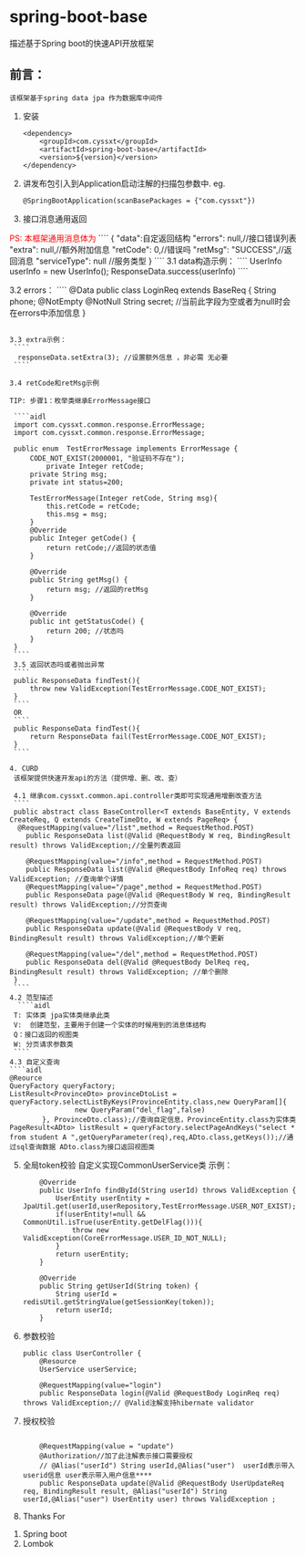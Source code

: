 # spring-boot-base
描述基于Spring boot的快速API开放框架
## 前言：
    该框架基于spring data jpa 作为数据库中间件
1. 安装
    ````
    <dependency>
        <groupId>com.cyssxt</groupId>
        <artifactId>spring-boot-base</artifactId>
        <version>${version}</version>
    </dependency>
    ````

2. 讲发布包引入到Application启动注解的扫描包参数中. eg.
    ````
    @SpringBootApplication(scanBasePackages = {"com.cyssxt"})
    ````
3. 接口消息通用返回
<font color="#ff0000">
    PS: 本框架通用消息体为
</font>
    ````
   {
           "data":自定返回结构
           "errors": null,//接口错误列表
           "extra": null,//额外附加信息
           "retCode": 0,//错误吗
           "retMsg": "SUCCESS",//返回消息
           "serviceType": null //服务类型
       }
   ````
    3.1 data构造示例：
    ````
        UserInfo userInfo = new UserInfo();
        ResponseData.success(userInfo)
    ````

   3.2 errors：
    ````
   @Data
   public class LoginReq extends BaseReq {
       String phone;
       @NotEmpty
       @NotNull
       String secret; //当前此字段为空或者为null时会在errors中添加信息
   }
   ````
    
   3.3 extra示例：
    ````
     responseData.setExtra(3); //设置额外信息 ，非必需 无必要
    ````

   3.4 retCode和retMsg示例
   
   TIP: 步骤1：枚举类继承ErrorMessage接口

    ````aidl
    import com.cyssxt.common.response.ErrorMessage;
    import com.cyssxt.common.response.ErrorMessage;
        
    public enum  TestErrorMessage implements ErrorMessage {
        CODE_NOT_EXIST(2000001, "验证码不存在");
            private Integer retCode;
        private String msg;
        private int status=200;
    
        TestErrorMessage(Integer retCode, String msg){
            this.retCode = retCode;
            this.msg = msg;
        }
        @Override
        public Integer getCode() {
            return retCode;//返回的状态值
        }
    
        @Override
        public String getMsg() {
            return msg; //返回的retMsg
        }
    
        @Override
        public int getStatusCode() {
            return 200; //状态吗
        }
    }
    ````
    3.5 返回状态吗或者抛出异常
    ````
    public ResponseData findTest(){
        throw new ValidException(TestErrorMessage.CODE_NOT_EXIST);
    }
    ````
    OR
    ````
    public ResponseData findTest(){
        return ResponseData fail(TestErrorMessage.CODE_NOT_EXIST);
    }
    ````    

4. CURD
    该框架提供快速开发api的方法（提供增、删、改、查）

    4.1 继承com.cyssxt.common.api.controller类即可实现通用增删改查方法
    ````
    public abstract class BaseController<T extends BaseEntity, V extends CreateReq, Q extends CreateTimeDto, W extends PageReq> {
     @RequestMapping(value="/list",method = RequestMethod.POST)
       public ResponseData list(@Valid @RequestBody W req, BindingResult result) throws ValidException;//全量列表返回
    
       @RequestMapping(value="/info",method = RequestMethod.POST) 
       public ResponseData list(@Valid @RequestBody InfoReq req) throws ValidException; //查询单个详情
       @RequestMapping(value="/page",method = RequestMethod.POST)
       public ResponseData page(@Valid @RequestBody W req, BindingResult result) throws ValidException;//分页查询
    
       @RequestMapping(value="/update",method = RequestMethod.POST)
       public ResponseData update(@Valid @RequestBody V req, BindingResult result) throws ValidException;//单个更新
    
       @RequestMapping(value="/del",method = RequestMethod.POST)
       public ResponseData del(@Valid @RequestBody DelReq req, BindingResult result) throws ValidException; //单个删除
    }
    ````
   4.2 范型描述
     ````aidl
    T: 实体类 jpa实体类继承此类
    V:  创建范型，主要用于创建一个实体的时候用到的消息体结构
    Q：接口返回的视图类
    W: 分页请求参数类
    ````
   4.3 自定义查询
   ````aidl
   @Reource
   QueryFactory queryFactory;
   ListResult<ProvinceDto> provinceDtoList =  queryFactory.selectListByKeys(ProvinceEntity.class,new QueryParam[]{
                   new QueryParam("del_flag",false)
           }, ProvinceDto.class);//查询自定信息，ProvinceEntity.class为实体类
   PageResult<ADto> listResult = queryFactory.selectPageAndKeys("select * from student A ",getQueryParameter(req),req,ADto.class,getKeys());//通过sql查询数据 ADto.class为接口返回视图类
   ````
5. 全局token校验
    自定义实现CommonUserService类
    示例：
    ````aidl
        @Override
        public UserInfo findById(String userId) throws ValidException {
            UserEntity userEntity = JpaUtil.get(userId,userRepository,TestErrorMessage.USER_NOT_EXIST);
            if(userEntity!=null && CommonUtil.isTrue(userEntity.getDelFlag())){
                throw new ValidException(CoreErrorMessage.USER_ID_NOT_NULL);
            }
            return userEntity;
        }
    
        @Override
        public String getUserId(String token) {
            String userId = redisUtil.getStringValue(getSessionKey(token));
            return userId;
        }
    ````

6. 参数校验
    ````aidl
    public class UserController {
        @Resource
        UserService userService;
    
        @RequestMapping(value="login")
        public ResponseData login(@Valid @RequestBody LoginReq req) throws ValidException;// @Valid注解支持hibernate validator
    
    ````
7. 授权校验
    ````aidl
    
        @RequestMapping(value = "update")
        @Authorization//加了此注解表示接口需要授权
        // @Alias("userId") String userId,@Alias("user")  userId表示带入userid信息 user表示带入用户信息****
        public ResponseData update(@Valid @RequestBody UserUpdateReq req, BindingResult result, @Alias("userId") String userId,@Alias("user") UserEntity user) throws ValidException ;
    ````
8. Thanks For
1) Spring boot
2) Lombok
